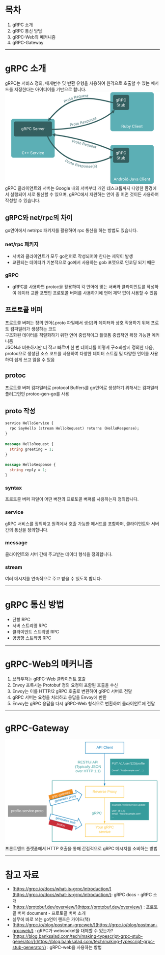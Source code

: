 
# 목차
1. gRPC 소개
2. gRPC 통신 방법
3. gRPC-Web의 메커니즘
4. gRPC-Gateway

-----

# gRPC 소개
gRPC는 서비스 정의, 매개변수 및 반환 유형을 사용하여 원격으로 호출할 수 있는 메서드를 지정한다는 아이디어를 기반으로 합니다.
<img src="/assets/Pasted image 20240214180821.png">
gRPC 클라이언트와 서버는 Google 내의 서버부터 개인 데스크톱까지 다양한 환경에서 실행되어 서로 통신할 수 있으며, gRPC에서 지원하는 언어 중 어떤 것이든 사용하여 작성할 수 있습니다.

## gRPC와 net/rpc의 차이

go언어에서 net/rpc 패키지를 활용하여 rpc 통신을 하는 방법도 있습니다. 

### net/rpc 패키지
- 서버와 클라이언트가 모두 go언어로 작성되어야 한다는 제약이 발생
- 교환되는 데이터가 기본적으로 go에서 사용하는 gob 포맷으로 인코딩 되기 때문
### gRPC
- gRPC를 사용하면 protoc을 활용하여 각 언어에 맞는 서버와 클라이언트를 작성하여 데이터 교환 포맷인 프로토콜 버퍼를 사용하기에 언어 제약 없이 사용할 수 있음
## 프로토콜 버퍼
프로토콜 버퍼는 정의 언어(.proto 파일에서 생성)와 데이터와 상호 작용하기 위해 프로토 컴파일러가 생성하는 코드   
구조화된 데이터를 직렬화하기 위한 언어 중립적이고 플랫폼 중립적인 확장 가능한 메커니즘   
JSON과 비슷하지만 더 작고 빠르며 한 번 데이터를 어떻게 구조화할지 정의한 다음, protoc으로 생성된 소스 코드를 사용하여 다양한 데이터 스트림 및 다양한 언어를 사용하여 쉽게 쓰고 읽을 수 있음   
## protoc
프로토콜 버퍼 컴파일러로 protocol Buffers를 go언어로 생성하기 위해서는 컴파일러 플러그인인 protoc-gen-go를 사용

## proto 작성

```proto
service HelloService {
  rpc SayHello (stream HelloRequest) returns (HelloResponse);
}

message HelloRequest {
  string greeting = 1;
}

message HelloResponse {
  string reply = 1;
}
```
### syntax
프로토콜 버퍼 파일이 어떤 버전의 프로토콜 버퍼를 사용하는지 정의합니다.
### service
gRPC 서비스를 정의하고 원격에서 호출 가능한 메서드를 포함하며, 클라이언트와 서버 간의 통신을 정의합니다.
### message
클라이언트와 서버 간에 주고받는 데이터 형식을 정의합니다.
### stream
여러 메시지를 연속적으로 주고 받을 수 있도록 합니다.

-----
# gRPC 통신 방법

- 단항 RPC
- 서버 스트리밍 RPC
- 클라이언트 스트리밍 RPC
- 양방향 스트리밍 RPC

-----

# gRPC-Web의 메커니즘
1. 브라우저는 gRPC-Web 클라이언트 호출
2. Envoy 프록시는 Protobuf 정의 요청이 포함된 호출을 수신
3. Envoy는 이를 HTTP/2 gRPC 호출로 변환하여 gRPC 서버로 전달
4. gRPC 서버는 요청을 처리하고 응답을 Envoy에 반환
5. Envoy는 gRPC 응답을 다시 gRPC-Web 형식으로 변환하여 클라이언트에 전달

-----
# gRPC-Gateway
<img src="/assets/Pasted image 20240219181244.png">
프론트엔드 플랫폼에서 HTTP 호출을 통해 간접적으로 gRPC 메시지를 소비하는 방법  

-----

# 참고 자료
- [https://grpc.io/docs/what-is-grpc/introduction/](https://grpc.io/docs/what-is-grpc/introduction/): gRPC docs - gRPC 소개
- [https://protobuf.dev/overview/](https://protobuf.dev/overview/) : 프로토콜 버퍼 document - 프로토콜 버퍼 소개
- 실무에 바로 쓰는 go언어 핸즈온 가이드(책)
- [https://grpc.io/blog/postman-grpcweb/](https://grpc.io/blog/postman-grpcweb/) : gRPC가 websocket을 대체할 수 있는가?
- [https://blog.banksalad.com/tech/making-typescript-grpc-stub-generator/](https://blog.banksalad.com/tech/making-typescript-grpc-stub-generator/) : gRPC-web을 사용하는 방법
